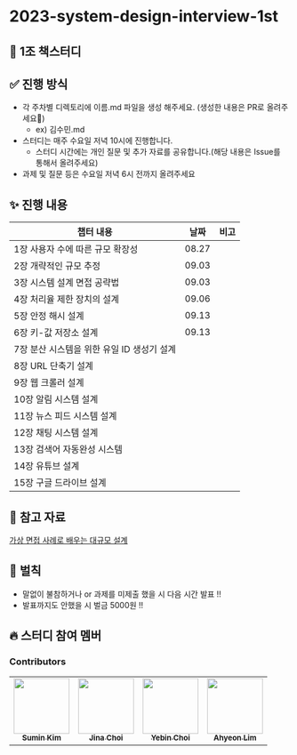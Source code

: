 # 2023-system-design-interview-1st

## 📌 1조 책스터디 

## ✅ 진행 방식

- 각 주차별 디렉토리에 이름.md 파일을 생성 해주세요. (생성한 내용은 PR로 올려주세요🙂)
  - ex) 김수민.md
- 스터디는 매주 수요일 저녁 10시에 진행합니다.
  - 스터디 시간에는 개인 질문 및 추가 자료를 공유합니다.(해당 내용은 Issue를 통해서 올려주세요)
- 과제 및 질문 등은 수요일 저녁 6시 전까지 올려주세요

## ✨ 진행 내용
|챕터 내용|날짜|비고
|---|:---:|---|
|1장 사용자 수에 따른 규모 확장성|08.27||
|2장 개략적인 규모 추정|09.03||
|3장 시스템 설계 면접 공략법|09.03||
|4장 처리율 제한 장치의 설계|09.06||
|5장 안정 해시 설계|09.13||
|6장 키-값 저장소 설계|09.13||
|7장 분산 시스템을 위한 유일 ID 생성기 설계|||
|8장 URL 단축기 설계|||
|9장 웹 크롤러 설계|||
|10장 알림 시스템 설계|||
|11장 뉴스 피드 시스템 설계|||
|12장 채팅 시스템 설계|||
|13장 검색어 자동완성 시스템|||
|14장 유튜브 설계|||
|15장 구글 드라이브 설계|||

## 🔖 참고 자료

[가상 면접 사례로 배우는 대규모 설계](https://www.yes24.com/Product/Goods/102819435)


## 🤡 벌칙

- 말없이 불참하거나 or 과제를 미제출 했을 시 다음 시간 발표 !!
- 발표까지도 안했을 시 벌금 5000원 !!


## 🔥 스터디 참여 멤버

### Contributors

<table>
  <tbody>
    <tr>
      <td align="center"><a href="https://github.com/Eeap"><img src="https://avatars.githubusercontent.com/u/42088290?v=4" width="100px;" alt=""/><br /><sub><b>Sumin Kim</b></sub></a></td>
      <td align="center"><a href="https://github.com/thoongee"><img src="https://avatars.githubusercontent.com/u/94193480?v=4" width="100px;" alt=""/><br /><sub><b>Jina Choi</b></sub></a></td>
      <td align="center"><a href="https://github.com/yebin-choi"><img src="https://avatars.githubusercontent.com/u/69137469?v=4" width="100px;" alt=""/><br /><sub><b>Yebin Choi</b></sub></a></td>
      <td align="center"><a href="https://github.com/ahyeon-github"><img src="https://avatars.githubusercontent.com/u/80513699?v=4" width="100px;" alt=""/><br /><sub><b>Ahyeon Lim</b></sub></a></td>
    </tr>
  </tobdy>
</table>
